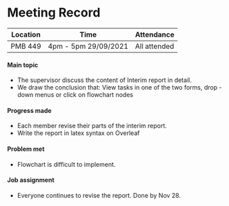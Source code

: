 # Meeting Record

| Location | Time                  | Attendance   |
| -------- | --------------------- | ------------ |
| PMB 449  | 4pm - 5pm  29/09/2021 | All attended |

#### Main topic

- The supervisor discuss the content of Interim report in detail.
- We draw the conclusion that: View tasks in one of the two forms, drop - down menus or click on flowchart nodes

#### Progress made

* Each member revise their parts of the interim report.
* Write the report in latex syntax on Overleaf  

#### Problem met

- Flowchart is difficult to implement.

#### Job assignment

- Everyone continues to revise the report. Done by Nov 28.

